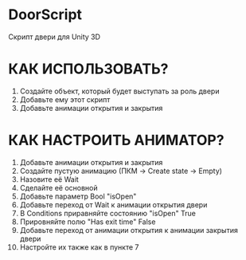 # DoorScript
Скрипт двери для Unity 3D

# КАК ИСПОЛЬЗОВАТЬ?
1. Создайте объект, который будет выступать за роль двери
2. Добавьте ему этот скрипт
3. Добавьте анимации открытия и закрытия
# КАК НАСТРОИТЬ АНИМАТОР?
1. Добавьте анимации открытия и закрытия
2. Создайте пустую анимацию (ПКМ -> Create state -> Empty)
3. Назовите её Wait
4. Сделайте её основной 
5. Добавьте параметр Bool "isOpen"
6. Добавьте переход от Wait к анимации открытия двери
7. В Conditions приравняйте состоянию "isOpen" True
8. Прировняйте полю "Has exit time" False
9. Добавьте переход от анимации открытия к анимации закрытия двери
10. Настройте их также как в пункте 7
